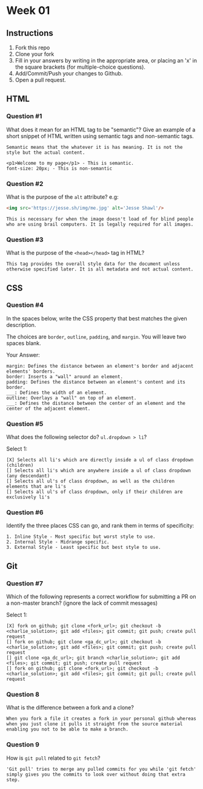 # Week 01

## Instructions

1. Fork this repo
2. Clone your fork
3. Fill in your answers by writing in the appropriate area, or placing an 'x' in
the square brackets (for multiple-choice questions).
4. Add/Commit/Push your changes to Github.
5. Open a pull request.

## HTML

### Question #1

What does it mean for an HTML tag to be "semantic"? Give an example of a short snippet of HTML written using semantic tags and non-semantic tags.

```text
Semantic means that the whatever it is has meaning. It is not the style but the actual content.

<p1>Welcome to my page</p1> - This is semantic.
font-size: 20px; - This is non-semantic
```

### Question #2

What is the purpose of the `alt` attribute? e.g:

```html
<img src='https://jesse.sh/img/me.jpg' alt='Jesse Shawl'/>
```

```text
This is necessary for when the image doesn't load of for blind people who are using brail computers. It is legally required for all images.
```

### Question #3

What is the purpose of the `<head></head>` tag in HTML?

```text
This tag provides the overall style data for the document unless otherwise specified later. It is all metadata and not actual content.
```

## CSS

### Question #4

In the spaces below, write the CSS property that best matches the given description.

The choices are `border`, `outline`, `padding`, and `margin`. You will leave two spaces blank.

Your Answer:

```text
margin: Defines the distance between an element's border and adjacent elements' borders.
border: Inserts a "wall" around an element.
padding: Defines the distance between an element's content and its border.
___: Defines the width of an element.
outline: Overlays a "wall" on top of an element.
___: Defines the distance between the center of an element and the center of the adjacent element.
```

### Question #5

What does the following selector do?  `ul.dropdown > li`?

Select 1:
```
[X] Selects all li's which are directly inside a ul of class dropdown (children)
[] Selects all li's which are anywhere inside a ul of class dropdown (any descendant)
[] Selects all ul's of class dropdown, as well as the children elements that are li's
[] Selects all ul's of class dropdown, only if their children are exclusively li's
```

### Question #6

Identify the three places CSS can go, and rank them in terms of specificity:

```text
1. Inline Style - Most specific but worst style to use.
2. Internal Style - Midrange specific.
3. External Style - Least specific but best style to use.
```

## Git

### Question #7

Which of the following represents a correct workflow for submitting a PR on a non-master branch?
(ignore the lack of commit messages)

Select 1:
```
[X] fork on github; git clone <fork_url>; git checkout -b <charlie_solution>; git add <files>; git commit; git push; create pull request
[] fork on github; git clone <ga_dc_url>; git checkout -b <charlie_solution>; git add <files>; git commit; git push; create pull request
[] git clone <ga_dc_url>; git branch <charlie_solution>; git add <files>; git commit; git push; create pull request
[] fork on github; git clone <fork_url>; git checkout -b <charlie_solution>; git add <files>; git commit; git pull; create pull request
```

### Question 8

What is the difference between a fork and a clone?

```text
When you fork a file it creates a fork in your personal github whereas when you just clone it pulls it straight from the source material enabling you not to be able to make a branch.
```

### Question 9

How is `git pull` related to `git fetch`?

```text
'Git pull' tries to merge any pulled commits for you while 'git fetch' simply gives you the commits to look over without doing that extra step.
```

